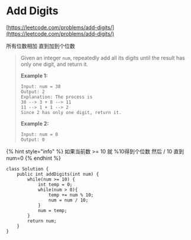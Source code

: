 # Add Digits

[https://leetcode.com/problems/add-digits/](https://leetcode.com/problems/add-digits/)

所有位数相加 直到加到个位数

> Given an integer `num`, repeatedly add all its digits until the result has only one digit, and return it.
>
> &#x20;
>
> **Example 1:**
>
> ```
> Input: num = 38
> Output: 2
> Explanation: The process is
> 38 --> 3 + 8 --> 11
> 11 --> 1 + 1 --> 2 
> Since 2 has only one digit, return it.
> ```
>
> **Example 2:**
>
> ```
> Input: num = 0
> Output: 0
> ```

{% hint style="info" %}
如果当前数 >= 10 就 %10得到个位数 然后 / 10 直到num=0&#x20;
{% endhint %}

```
class Solution {
    public int addDigits(int num) {
        while(num >= 10) {
            int temp = 0;
            while(num > 0){
                temp += num % 10;
                num = num / 10;
            } 
            num = temp;
        }
        return num;
    }
}
```
